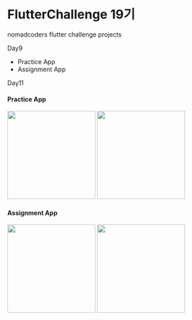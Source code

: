 # FlutterChallenge 19기
nomadcoders flutter challenge projects

Day9 
- Practice App
- Assignment App

Day11 
#### Practice App
<p float="left">
<img src = "https://github.com/user-attachments/assets/2c59394a-3231-43e4-a7d3-285c88292d3e" width="200">
<img src = "https://github.com/user-attachments/assets/572f97a5-5b02-4b96-9f17-a8d4f779417d" width="200">
</p>

#### Assignment App
<p float="left">
<img src = "https://github.com/user-attachments/assets/0fc278bb-7467-4094-b7c1-ebaaad9163ba" width="200">
<img src = "https://github.com/user-attachments/assets/1af61f4f-c033-4ee7-9c0f-f2c55e977f6e" width="200">
</p>
